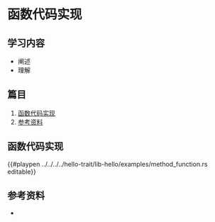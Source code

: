 # 函数代码实现

## 学习内容
- 阐述
- 理解


## 篇目

1. [函数代码实现](#函数代码实现)
1. [参考资料](#参考资料)

## 函数代码实现

{{#playpen ../../../../hello-trait/lib-hello/examples/method_function.rs editable}}

## 参考资料
- 